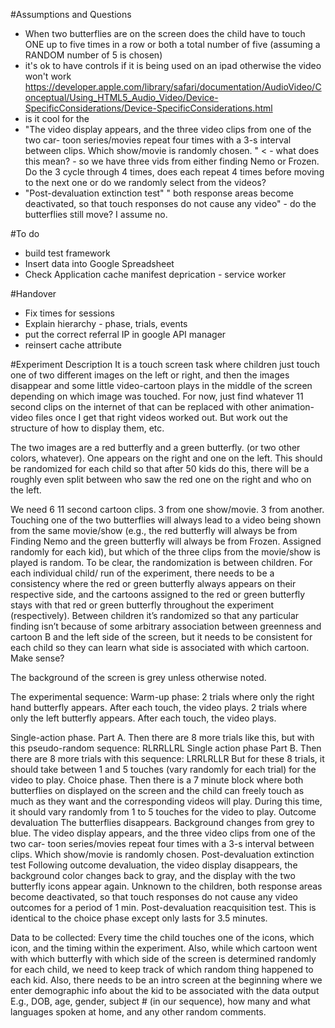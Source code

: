 #Assumptions and Questions

* When two butterflies are on the screen does the child have to touch ONE up to five times in a row or both a total number of five (assuming a RANDOM number of 5 is chosen)
* it's ok to have controls if it is being used on an ipad otherwise the video won't work https://developer.apple.com/library/safari/documentation/AudioVideo/Conceptual/Using_HTML5_Audio_Video/Device-SpecificConsiderations/Device-SpecificConsiderations.html
* is it cool for the 
* "The video display appears, and the three video clips from one of the two car- toon series/movies repeat four times with a 3-s interval between clips. Which show/movie is randomly chosen. "  < - what does this mean? - so we have three vids from either finding Nemo or Frozen. Do the 3 cycle through 4 times, does each repeat 4 times before moving to the next one or do we randomly select from the videos?
* "Post-devaluation extinction test" " both response areas become deactivated, so that touch responses do not cause any video" - do the butterflies still move? I assume no.

#To do

* build test framework
* Insert data into Google Spreadsheet
* Check Application cache manifest deprication - service worker

#Handover
* Fix times for sessions
* Explain hierarchy - phase, trials, events
* put the correct referral IP in google API manager
* reinsert cache attribute



#Experiment Description
It is a touch screen task where children just touch one of two different images on the left or right, and then the images disappear and some little video-cartoon plays in the middle of the screen depending on which image was touched.  For now, just find whatever 11 second clips on the internet of that can be replaced with other animation-video files once I get that right videos worked out. But work out the structure of how to display them, etc.

The two images are a red butterfly and a green butterfly. (or two other colors, whatever). One appears on the right and one on the left. This should be randomized for each child so that after 50 kids do this, there will be a roughly even split between who saw the red one on the right and who on the left.

We need 6 11 second cartoon clips. 3 from one show/movie. 3 from another. Touching one of the two butterflies will always lead to a video being shown from the same movie/show (e.g., the red butterfly will always be from Finding Nemo and the green butterfly will always be from Frozen. Assigned randomly for each kid), but which of the three clips from the movie/show is played is random.
To be clear, the randomization is between children. For each individual child/ run of the experiment, there needs to be a consistency where the red or green butterfly always appears on their respective side, and the cartoons assigned to the red or green butterfly stays with that red or green butterfly throughout the experiment (respectively). Between children it’s randomized so that any particular finding isn’t because of some arbitrary association between greenness and cartoon B and the left side of the screen, but it needs to be consistent for each child so they can learn what side is associated with which cartoon. Make sense?

The background of the screen is grey unless otherwise noted. 

The experimental sequence:
Warm-up phase:
2 trials where only the right hand butterfly appears. After each touch, the video plays.
2 trials where only the left butterfly appears. After each touch, the video plays.

Single-action phase. Part A.
Then there are 8 more trials like this, but with this pseudo-random sequence:
RLRRLLRL 
Single action phase Part B.
Then there are 8 more trials with this sequence:
LRRLRLLR 
But for these 8 trials, it should take between 1 and 5 touches (vary randomly for each trial) for the video to play.
Choice phase.
Then there is a 7 minute block where both butterflies on displayed on the screen and the child can freely touch as much as they want and the corresponding videos will play. During this time, it should vary randomly from 1 to 5 touches for the video to play.
Outcome devaluation
The butterflies disappears. Background changes from grey to blue.
The video display appears, and the three video clips from one of the two car- toon series/movies repeat four times with a 3-s interval between clips. Which show/movie is randomly chosen. 
Post-devaluation extinction test 
Following outcome devaluation, the video display disappears, the background color changes back to gray, and the display with the two butterfly icons appear again. Unknown to the children, both response areas become deactivated, so that touch responses do not cause any video outcomes for a period of 1 min.
Post-devaluation reacquisition test. 
This is identical to the choice phase except only lasts for 3.5 minutes.

Data to be collected:
Every time the child touches one of the icons, which icon, and the timing within the experiment. 
Also, while which cartoon went with which butterfly with which side of the screen is determined randomly for each child, we need to keep track of which random thing happened to each kid.
Also, there needs to be an intro screen at the beginning where we enter demographic info about the kid to be associated with the data output
E.g., DOB, age, gender, subject # (in our sequence), how many and what languages spoken at home, and any other random comments. 
